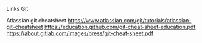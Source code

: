 Links
Git

Atlassian git cheatsheet   https://www.atlassian.com/git/tutorials/atlassian-git-cheatsheet
https://education.github.com/git-cheat-sheet-education.pdf
https://about.gitlab.com/images/press/git-cheat-sheet.pdf
